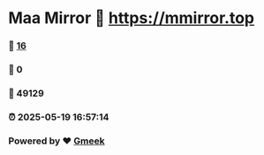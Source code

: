 # Maa Mirror :link: https://mmirror.top 
### :page_facing_up: [16](https://mmirror.top/tag.html) 
### :speech_balloon: 0 
### :hibiscus: 49129 
### :alarm_clock: 2025-05-19 16:57:14 
### Powered by :heart: [Gmeek](https://github.com/Meekdai/Gmeek)
